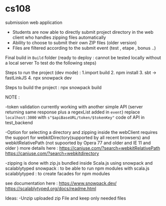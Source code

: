 # cs108


submission web application

+ Students are now able to directly submit project directory in the web client who handles zipping files automatically
+ Ability to choose to submit their own ZIP files (older version)
+ Files are filtered according to the submit event (test , etape , bonus ..)


Final build in `Build` folder (ready to deploy : cannot be tested locally without a local server To test do the following steps)



Steps to run the project (dev mode) :
 1.import build 
 2. npm install 
 3. sbt -> fastLinkJS
 4. npx snowpack dev
 
Steps to build the project : 
  npx snowpack build
  
  
  NOTE : 
  
 -token validation currently working with another simple API (server returning same response plus a regexList added in `event`) 
 replace `localhost:3000` with `s"$apiBaseURL/token/$tokenKey"`
 code of API in test_backend
 
 -Option for selecting a directory and zipping inside the webClient requires the support for webkitDirectory(supported by all recent browsers) and webkitRelativePath
 (not supoorted by Opera 77 and older  and IE 11 and older )
 more details here : https://caniuse.com/?search=webkitRelativePath  
                     https://caniuse.com/?search=webkitdirectory
                     
 -zipping is done with zip.js bundled inside Scala.js using snowpack and scalablytyped 
 snowpack : to be able to run npm modules with scala.js
 scalablytyped : to create facades for npm modules
 
 see documentation here : https://www.snowpack.dev/
                          https://scalablytyped.org/docs/readme.html
                          
                          
 Ideas: 
 -Unzip uploaded zip File and keep only needed files
 
 
